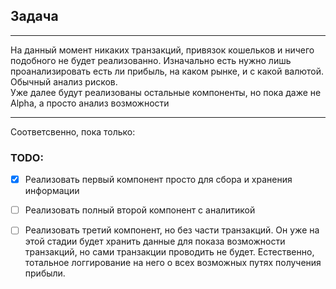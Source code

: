 ## Задача

***
На данный момент никаких транзакций, привязок кошельков и ничего 
подобного не будет реализованно. Изначально есть нужно лишь 
проанализировать есть ли прибыль, на каком рынке, и с какой валютой.
Обычный анализ рисков. <br/>
Уже далее будут реализованы остальные компоненты, но пока даже не 
Alpha, а просто анализ возможности 
***

Соответсвенно, пока только:

### TODO:
 - [x] Реализовать первый компонент просто для сбора и хранения
информации
 - [ ] Реализовать полный второй компонент с аналитикой
 - [ ] Реализовать третий компонент, но без части транзакций.
Он уже на этой стадии будет хранить данные для показа возможности 
транзакций, но сами транзакции проводить не будет. Естественно,
тотальное логгирование на него о всех возможных путях получения 
прибыли. 



